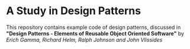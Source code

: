 # A Study in Design Patterns

This repository contains example code of design patterns, discussed in **"Design Patterns - Elements of Reusable Object Oriented Software"** by *Erich Gamma, Richard Helm, Ralph Johnson and John Vlissides*

